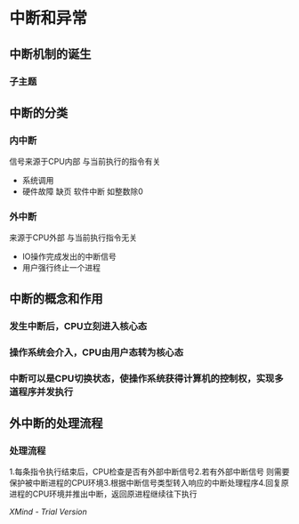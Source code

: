 # 中断和异常

## 中断机制的诞生

### 子主题

## 中断的分类

### 内中断

信号来源于CPU内部 与当前执行的指令有关

- 系统调用
- 硬件故障 缺页 软件中断 如整数除0

### 外中断

来源于CPU外部 与当前执行指令无关

- IO操作完成发出的中断信号
- 用户强行终止一个进程

## 中断的概念和作用

### 发生中断后，CPU立刻进入核心态

### 操作系统会介入，CPU由用户态转为核心态

### 中断可以是CPU切换状态，使操作系统获得计算机的控制权，实现多道程序并发执行

## 外中断的处理流程

### 处理流程

1.每条指令执行结束后，CPU检查是否有外部中断信号2.若有外部中断信号 则需要保护被中断进程的CPU环境3.根据中断信号类型转入响应的中断处理程序4.回复原进程的CPU环境并推出中断，返回原进程继续往下执行

*XMind - Trial Version*